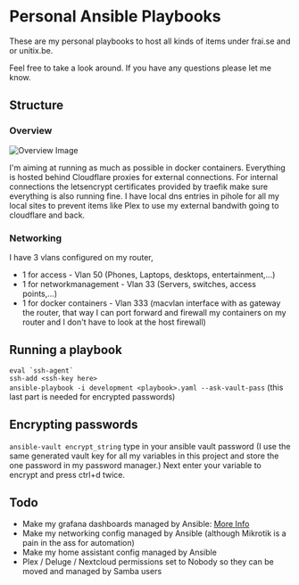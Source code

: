 # Personal Ansible Playbooks

These are my personal playbooks to host all kinds of items under frai.se and or unitix.be.

Feel free to take a look around. If you have any questions please let me know.

## Structure

### Overview
![Overview Image](https://i.imgur.com/lfj1ciX.png)

I'm aiming at running as much as possible in docker containers. Everything is hosted behind Cloudflare proxies for external connections. For internal connections the letsencrypt certificates provided by traefik make sure everything is also running fine. I have local dns entries in pihole for all my local sites to prevent items like Plex to use my external bandwith going to cloudflare and back.

### Networking
I have 3 vlans configured on my router,
- 1 for access - Vlan 50 (Phones, Laptops, desktops, entertainment,...)
- 1 for networkmanagement - Vlan 33 (Servers, switches, access points,...)
- 1 for docker containers - Vlan 333 (macvlan interface with as gateway the router, that way I can port forward and firewall my containers on my router and I don't have to look at the host firewall)

## Running a playbook
``eval `ssh-agent` ``   
`ssh-add <ssh-key here>`      
`ansible-playbook -i development <playbook>.yaml --ask-vault-pass` (this last part is needed for encrypted passwords)

## Encrypting passwords
`ansible-vault encrypt_string`
type in your ansible vault password (I use the same generated vault key for all my variables in this project and store the one password in my password manager.)
Next enter your variable to encrypt and press ctrl+d twice.


## Todo
- Make my grafana dashboards managed by Ansible: [More Info](https://docs.ansible.com/ansible/latest/collections/community/grafana/grafana_dashboard_module.html)
- Make my networking config managed by Ansible (although Mikrotik is a pain in the ass for automation)
- Make my home assistant config managed by Ansible
- Plex / Deluge / Nextcloud permissions set to Nobody so they can be moved and managed by Samba users

